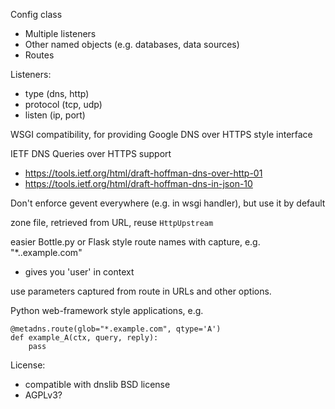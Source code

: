 Config class
 - Multiple listeners
 - Other named objects (e.g. databases, data sources)
 - Routes


Listeners:

 - type (dns, http)
 - protocol (tcp, udp)
 - listen (ip, port)


WSGI compatibility, for providing Google DNS over HTTPS style interface


IETF DNS Queries over HTTPS support
 - https://tools.ietf.org/html/draft-hoffman-dns-over-http-01
 - https://tools.ietf.org/html/draft-hoffman-dns-in-json-10


Don't enforce gevent everywhere (e.g. in wsgi handler), but use it by default


zone file, retrieved from URL, reuse `HttpUpstream`


easier Bottle.py or Flask style route names with capture, e.g. "*.<user>.example.com"
 - gives you 'user' in context


use parameters captured from route in URLs and other options.


Python web-framework style applications, e.g.

	@metadns.route(glob="*.example.com", qtype='A')
	def example_A(ctx, query, reply):
	    pass


License:
 - compatible with dnslib BSD license
 - AGPLv3?
